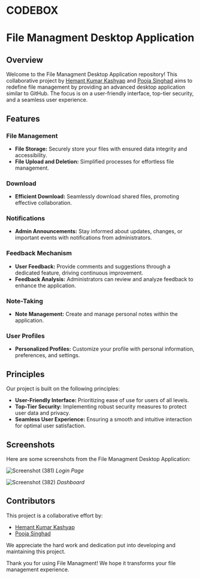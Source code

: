 # CODEBOX
# File Managment Desktop Application

## Overview

Welcome to the File Managment Desktop Application repository! This collaborative project by [Hemant Kumar Kashyap](https://github.com/hemant052004) and [Pooja Singhad](https://github.com/friendsusername) aims to redefine file management by providing an advanced desktop application similar to GitHub. The focus is on a user-friendly interface, top-tier security, and a seamless user experience.

## Features

### File Management

- **File Storage:** Securely store your files with ensured data integrity and accessibility.
- **File Upload and Deletion:** Simplified processes for effortless file management.

### Download

- **Efficient Download:** Seamlessly download shared files, promoting effective collaboration.

### Notifications

- **Admin Announcements:** Stay informed about updates, changes, or important events with notifications from administrators.

### Feedback Mechanism

- **User Feedback:** Provide comments and suggestions through a dedicated feature, driving continuous improvement.
- **Feedback Analysis:** Administrators can review and analyze feedback to enhance the application.

### Note-Taking

- **Note Management:** Create and manage personal notes within the application.

### User Profiles

- **Personalized Profiles:** Customize your profile with personal information, preferences, and settings.

## Principles

Our project is built on the following principles:

- **User-Friendly Interface:** Prioritizing ease of use for users of all levels.
- **Top-Tier Security:** Implementing robust security measures to protect user data and privacy.
- **Seamless User Experience:** Ensuring a smooth and intuitive interaction for optimal user satisfaction.

## Screenshots

Here are some screenshots from the File Managment Desktop Application:

![Screenshot (381)](https://github.com/hemant052004/CodeBox/assets/122628923/6a68c683-2d24-486f-8fab-bab1f9916ae5)
*Login Page*

![Screenshot (382)](https://github.com/hemant052004/CodeBox/assets/122628923/8343423e-1cd8-4359-a21c-2caa93769633)
*Dashboard*

## Contributors

This project is a collaborative effort by:

- [Hemant Kumar Kashyap](https://github.com/hemant052004)
- [Pooja Singhad](https://github.com/friendsusername)

We appreciate the hard work and dedication put into developing and maintaining this project.

Thank you for using File Managment! We hope it transforms your file management experience.
